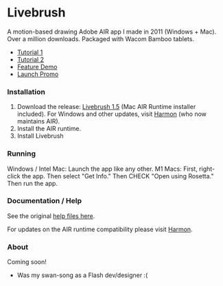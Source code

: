 # Livebrush
 A motion-based drawing Adobe AIR app I made in 2011 (Windows + Mac). Over a million downloads. Packaged with Wacom Bamboo tablets. 
 - [Tutorial 1](https://www.youtube.com/watch?v=Djd-6WjNBeI)
 - [Tutorial 2](https://www.youtube.com/watch?v=ZXLjpu6xBzI)
 - [Feature Demo](https://www.youtube.com/watch?v=O8dBwEHR4YI)
 - [Launch Promo](https://www.youtube.com/watch?v=MM1YDoywJ_g)

### Installation
1. Download the release: [Livebrush 1.5](https://github.com/moremeyou/Livebrush/releases/tag/1.5) (Mac AIR Runtime installer included). For Windows and other updates, visit [Harmon](https://airsdk.harman.com/runtime) (who now maintains AIR). 
2. Install the AIR runtime.
3. Install Livebrush

### Running
Windows / Intel Mac: Launch the app like any other.
M1 Macs: First, right-click the app. Then select "Get Info." Then CHECK "Open using Rosetta." Then run the app.

### Documentation / Help
See the original [help files here](https://moremeyou.github.io/Livebrush/).

For updates on the AIR runtime compatibility please visit [Harmon](https://airsdk.harman.com/runtime).

### About
Coming soon!
- Was my swan-song as a Flash dev/designer :(


